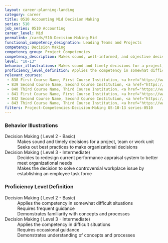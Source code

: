 ```yaml
---
layout: career-planning-landing
category: career
title: 0510 Accounting Mid Decision Making
series: 510
job_series: 0510 Accounting
career_level: Mid
permalink: /cards/510-Decision-Making-Mid
functional_competency_designation: Leading Teams and Projects
competency: Decision Making
competency_group: Project Competencies
competency_description: Makes sound, well-informed, and objective decisions; perceives the impact and implications of decisions; commits to action, even in uncertain situations, to accomplish organizational goals; causes change 
level: "10-13"
behavior_illustrations: Makes sound and timely decisions for a project, team or work unit ? Seeks out best practices to make organizational decisions ? Decides to redesign current performance appraisal system to better meet organizational needs ? Makes the decision to solve controversial workplace issue by establishing an employee task force
proficiency_level_definition: Applies the competency in somewhat difficult situations ? Requires frequent guidance ? Demonstrates familiarity with concepts and processes ? Applies the competency in difficult situations ? Requires occasional guidance ? Demonstrates understanding of concepts and processes
relevant_courses: 
 - 838 First Course Name, First Course Institution, <a href="https://www.cfo.gov">www.cfo.gov</a>
 - 839 Second Course Name, Second Course Institution, <a href="https://www.cfo.gov">www.cfo.gov</a>
 - 840 Third Course Name, Third Course Institution, <a href="https://www.cfo.gov">www.cfo.gov</a>
 - 841 First Course Name, First Course Institution, <a href="https://www.cfo.gov">www.cfo.gov</a>
 - 842 Second Course Name, Second Course Institution, <a href="https://www.cfo.gov">www.cfo.gov</a>
 - 843 Third Course Name, Third Course Institution, <a href="https://www.cfo.gov">www.cfo.gov</a>
filters: Project-Competencies-Decision-Making GS-10-13 series-0510
---
```


<div class="desktop:grid-col-6 margin-y-205">
  <div class="border-top-05 bg-white padding-2 shadow-5 height-full members-hover border-1px border-gray-30 border-top-orange radius-lg">
    <h3>Behavior Illustrations</h3>
    <dl class="text-base"><dt>Decision Making ( Level 2 - Basic)</dt><dd>Makes sound and timely decisions for a project, team or work unit </dd><dd> Seeks out best practices to make organizational decisions</dd><dt>Decision Making ( Level 3 - Intermediate)</dt><dd>Decides to redesign current performance appraisal system to better meet organizational needs </dd><dd> Makes the decision to solve controversial workplace issue by establishing an employee task force</dd></dl>
  </div>
</div>
<div class="desktop:grid-col-6 margin-y-205">
  <div class="border-top-05 bg-white padding-2 shadow-5 height-full members-hover border-1px border-gray-30 border-top-orange radius-lg">
    <h3>Proficiency Level Definition</h3>
    <dl class="text-base"><dt>Decision Making ( Level 2 - Basic)</dt><dd>Applies the competency in somewhat difficult situations </dd><dd> Requires frequent guidance </dd><dd> Demonstrates familiarity with concepts and processes</dd><dt>Decision Making ( Level 3 - Intermediate)</dt><dd>Applies the competency in difficult situations </dd><dd> Requires occasional guidance </dd><dd> Demonstrates understanding of concepts and processes</dd></dl>
  </div>
</div>